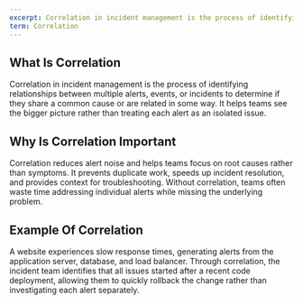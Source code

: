 ```yaml
---
excerpt: Correlation in incident management is the process of identifying relationships between multiple alerts, events, or incidents to determine if they share a common cause or are related in some way.
term: Correlation
---
```

## What Is Correlation

Correlation in incident management is the process of identifying relationships between multiple alerts, events, or incidents to determine if they share a common cause or are related in some way. It helps teams see the bigger picture rather than treating each alert as an isolated issue.

## Why Is Correlation Important

Correlation reduces alert noise and helps teams focus on root causes rather than symptoms. It prevents duplicate work, speeds up incident resolution, and provides context for troubleshooting. Without correlation, teams often waste time addressing individual alerts while missing the underlying problem.

## Example Of Correlation

A website experiences slow response times, generating alerts from the application server, database, and load balancer. Through correlation, the incident team identifies that all issues started after a recent code deployment, allowing them to quickly rollback the change rather than investigating each alert separately.